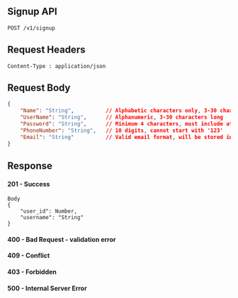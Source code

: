 ## Signup API
```
POST /v1/signup
```

## Request Headers
```
Content-Type : application/json
```
 
## Request Body
``` json 
{
    "Name": "String",          // Alphabetic characters only, 3-30 characters long
    "UserName": "String",      // Alphanumeric, 3-30 characters long
    "Password": "String",      // Minimum 4 characters, must include at least one special character
    "PhoneNumber": "String",   // 10 digits, cannot start with '123'
    "Email": "String"          // Valid email format, will be stored in lowercase
}
```
## Response
#### 201 - Success
```
Body
{
    "user_id": Number,
    "username": "String"
}
```
#### 400 - Bad Request - validation error
#### 409 - Conflict
#### 403 - Forbidden
#### 500 - Internal Server Error

